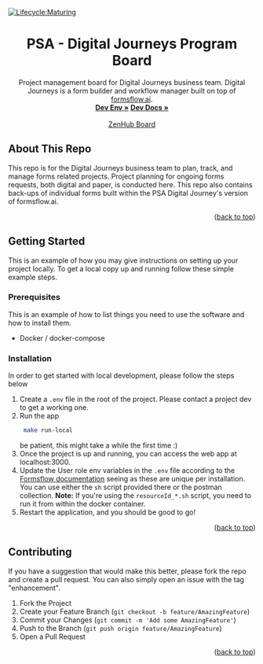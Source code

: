 [![Lifecycle:Maturing](https://img.shields.io/badge/Lifecycle-Maturing-007EC6)](https://github.com/bcgov/PSA-DJ-program)

<div id="top"></div>

  <h1 align="center">PSA - Digital Journeys Program Board</h1>

  <p align="center">
    Project management board for Digital Journeys business team. Digital Journeys is a form builder and workflow manager built on top of <a href="https://github.com/AOT-Technologies/forms-flow-ai">formsflow.ai</a>.
    <br />
    <a href="https://digital-journeys-dev.apps.silver.devops.gov.bc.ca"><strong>Dev Env »</strong></a>
    <a href="https://bcgov.github.io/digital-journeys"><strong>Dev Docs »</strong></a>
    <br />
    <br />
    <a href="https://app.zenhub.com/workspaces/forms-program-area-62b6324c27db39001ee6729f/board?repos=497100695">ZenHub Board</a>
  </p>
</div>


## About This Repo

This repo is for the Digital Journeys business team to plan, track, and manage forms related projects. Project planning for ongoing forms requests, both digital and paper, is conducted here. This repo also contains back-ups of individual forms built within the PSA Digital Journey's version of formsflow.ai. 

<p align="right">(<a href="#top">back to top</a>)</p>

<!-- GETTING STARTED -->
## Getting Started

This is an example of how you may give instructions on setting up your project locally.
To get a local copy up and running follow these simple example steps.

### Prerequisites

This is an example of how to list things you need to use the software and how to install them.
* Docker / docker-compose

### Installation

In order to get started with local development, please follow the steps below

1. Create a `.env` file in the root of the project. Please contact a project dev to get a working one.
2. Run the app
   ```sh
    make run-local
   ```
   be patient, this might take a while the first time :)
3. Once the project is up and running, you can access the web app at localhost:3000.
4. Update the User role env variables in the `.env` file according to the [Formsflow documentation](https://github.com/AOT-Technologies/forms-flow-ai/tree/master/forms-flow-forms#user-content-formsflow-forms-userrole-api) seeing as these are unique per installation. You can use either the `sh` script provided there or the postman collection. **Note:** If you're using the `resourceId_*.sh` script, you need to run it from within the docker container.
5. Restart the application, and you should be good to go!

<p align="right">(<a href="#top">back to top</a>)</p>



## Contributing

If you have a suggestion that would make this better, please fork the repo and create a pull request. You can also simply open an issue with the tag "enhancement".

1. Fork the Project
2. Create your Feature Branch (`git checkout -b feature/AmazingFeature`)
3. Commit your Changes (`git commit -m 'Add some AmazingFeature'`)
4. Push to the Branch (`git push origin feature/AmazingFeature`)
5. Open a Pull Request

<p align="right">(<a href="#top">back to top</a>)</p>
